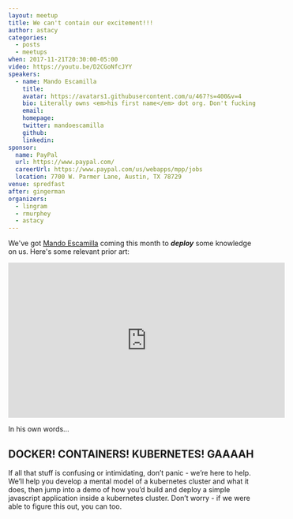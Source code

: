 ```yaml
---
layout: meetup
title: We can't contain our excitement!!!
author: astacy
categories:
  - posts
  - meetups
when: 2017-11-21T20:30:00-05:00
video: https://youtu.be/D2CGoNfcJYY
speakers:
  - name: Mando Escamilla
    title:
    avatar: https://avatars1.githubusercontent.com/u/467?s=400&v=4
    bio: Literally owns <em>his first name</em> dot org. Don't fucking get him started on llamas.
    email:
    homepage:
    twitter: mandoescamilla
    github:
    linkedin:
sponsor:
  name: PayPal
  url: https://www.paypal.com/
  careerUrl: https://www.paypal.com/us/webapps/mpp/jobs
  location: 7700 W. Parmer Lane, Austin, TX 78729
venue: spredfast
after: gingerman
organizers:
  - lingram
  - rmurphey
  - astacy
---
```


We've got [Mando Escamilla](http://mando.org) coming this month to **_deploy_** some knowledge on us. Here's some relevant prior art:

<iframe width="560" height="315" src="https://www.youtube.com/embed/k6zBtBqUNYE?rel=0" frameborder="0" allowfullscreen></iframe>

In his own words&hellip;

## DOCKER! CONTAINERS! KUBERNETES! GAAAAH

If all that stuff is confusing or intimidating, don’t panic - we’re here to help. We’ll help you develop a mental model of a kubernetes cluster and what it does, then jump into a demo of how you’d build and deploy a simple javascript application inside a kubernetes cluster. Don’t worry - if we were able to figure this out, you can too.
